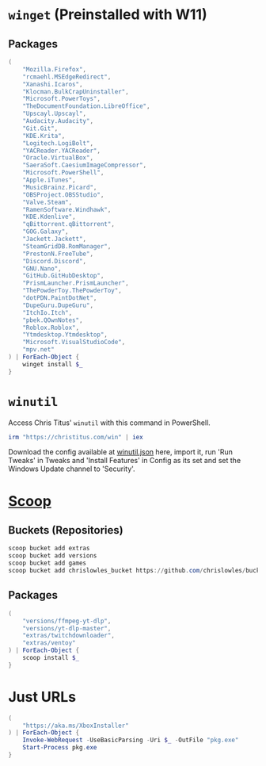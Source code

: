 # `winget` (Preinstalled with W11)
## Packages
```powershell
(
	"Mozilla.Firefox",
	"rcmaehl.MSEdgeRedirect",
	"Xanashi.Icaros",
	"Klocman.BulkCrapUninstaller",
	"Microsoft.PowerToys",
	"TheDocumentFoundation.LibreOffice",
	"Upscayl.Upscayl",
	"Audacity.Audacity",
	"Git.Git",
	"KDE.Krita",
	"Logitech.LogiBolt",
	"YACReader.YACReader",
	"Oracle.VirtualBox",
	"SaeraSoft.CaesiumImageCompressor",
	"Microsoft.PowerShell",
	"Apple.iTunes",
	"MusicBrainz.Picard",
	"OBSProject.OBSStudio",
	"Valve.Steam",
	"RamenSoftware.Windhawk",
	"KDE.Kdenlive",
	"qBittorrent.qBittorrent",
	"GOG.Galaxy",
	"Jackett.Jackett",
	"SteamGridDB.RomManager",
	"PrestonN.FreeTube",
	"Discord.Discord",
	"GNU.Nano",
	"GitHub.GitHubDesktop",
	"PrismLauncher.PrismLauncher",
	"ThePowderToy.ThePowderToy",
	"dotPDN.PaintDotNet",
	"DupeGuru.DupeGuru",
	"ItchIo.Itch",
	"pbek.QOwnNotes",
	"Roblox.Roblox",
	"Ytmdesktop.Ytmdesktop",
	"Microsoft.VisualStudioCode",
	"mpv.net"
) | ForEach-Object {
	winget install $_
}
```

# `winutil`
Access Chris Titus' `winutil` with this command in PowerShell.
```powershell
irm "https://christitus.com/win" | iex
```
Download the config available at [winutil.json](https://github.com/chrislowles/random/blob/master/winutil.json) here, import it, run 'Run Tweaks' in Tweaks and 'Install Features' in Config as its set and set the Windows Update channel to 'Security'.

# [Scoop](https://scoop.sh/)
## Buckets (Repositories)
```powershell
scoop bucket add extras
scoop bucket add versions
scoop bucket add games
scoop bucket add chrislowles_bucket https://github.com/chrislowles/bucket 
```
## Packages
```powershell
(
	"versions/ffmpeg-yt-dlp",
	"versions/yt-dlp-master",
	"extras/twitchdownloader",
	"extras/ventoy"
) | ForEach-Object {
	scoop install $_
}
```

# Just URLs
```powershell
(
	"https://aka.ms/XboxInstaller"
) | ForEach-Object {
	Invoke-WebRequest -UseBasicParsing -Uri $_ -OutFile "pkg.exe"
	Start-Process pkg.exe
}
```